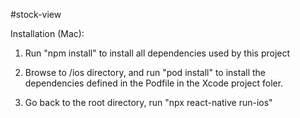 #stock-view

Installation (Mac):

1. Run "npm install" to install all dependencies used by this project

2. Browse to /ios directory, and run "pod install" to install the dependencies defined in the Podfile in the Xcode project foler.

3. Go back to the root directory, run "npx react-native run-ios"
